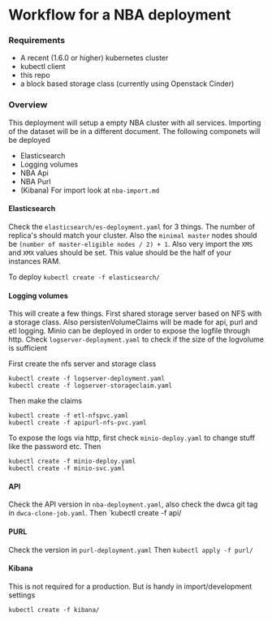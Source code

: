 # Workflow for a NBA deployment


### Requirements
* A recent (1.6.0 or higher) kubernetes cluster 
* kubectl client
* this repo
* a block based storage class (currently using Openstack Cinder)

### Overview
This deployment will setup a empty NBA cluster with all
services. Importing of the dataset will be in a different document.
The following componets will be deployed
* Elasticsearch
* Logging volumes
* NBA Api
* NBA Purl
* (Kibana)
For import look at `nba-import.md`

#### Elasticsearch
Check the `elasticsearch/es-deployment.yaml` for 3 things. The number of 
replica's should match your cluster. Also the `minimal master` nodes should
be `(number of master-eligible nodes / 2) + 1`. Also very import the `XMS` 
and `XMX` values should be set. This value should be the half of your instances 
RAM.

To deploy
`kubectl create -f elasticsearch/`

#### Logging volumes
This will create a few things. First shared storage server based on NFS with
a storage class. Also persistenVolumeClaims will be made for api, purl and etl logging. 
Minio can be deployed in order to expose the logfile through http. 
Check `logserver-deployment.yaml` to check if the size of the logvolume is sufficient

First create the nfs server and storage class
```
kubectl create -f logserver-deployment.yaml
kubectl create -f logserver-storageclaim.yaml
```

Then make the claims
```
kubectl create -f etl-nfspvc.yaml
kubectl create -f apipurl-nfs-pvc.yaml
```
To expose the logs via http, first check `minio-deploy.yaml` to change stuff
like the password etc. Then
```
kubectl create -f minio-deploy.yaml
kubectl create -f minio-svc.yaml
```
#### API
Check the API version in `nba-deployment.yaml`, also check the dwca git tag in 
`dwca-clone-job.yaml`. Then
`kubectl create -f api/

#### PURL
Check the version in `purl-deployment.yaml` Then `kubectl apply -f purl/` 


#### Kibana
This is not required for a production. But is handy in import/development settings
```shell
kubectl create -f kibana/
```
